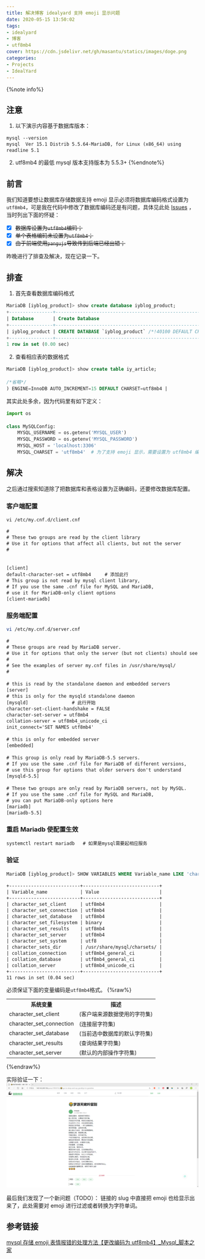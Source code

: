 ```yaml
---
title: 解决博客 idealyard 支持 emoji 显示问题
date: 2020-05-15 13:50:02
tags: 
- idealyard
- 博客
- utf8mb4
cover: https://cdn.jsdelivr.net/gh/masantu/statics/images/doge.png
categories:
- Projects
- IdealYard
---
```

{%note info%}

## 注意
1. 以下演示内容基于数据库版本：
```shell
mysql --version
mysql  Ver 15.1 Distrib 5.5.64-MariaDB, for Linux (x86_64) using readline 5.1
```
2. utf8mb4 的最低 mysql 版本支持版本为 5.5.3+
{%endnote%}

## 前言
我们知道要想让数据库存储数据支持 emoji 显示必须将数据库编码格式设置为`utf8mb4`，可是我在代码中修改了数据库编码还是有问题，具体见此处 [Issues](https://github.com/imoyao/idealyard/issues/6) ，当时列出下面的怀疑：
- [x] ~~数据库设置为`utf8mb4`编码；~~
- [x] ~~单个表格编码未设置为`utf8mb4`；~~
- [x] ~~由于前端使用`pangujs`导致传到后端已经出错；~~

昨晚进行了排查及解决，现在记录一下。

## 排查
1. 首先查看数据库编码格式
```sql
MariaDB [iyblog_product]> show create database iyblog_product;
+----------------+----------------------------------------------------------------------------+
| Database       | Create Database                                                            |
+----------------+----------------------------------------------------------------------------+
| iyblog_product | CREATE DATABASE `iyblog_product` /*!40100 DEFAULT CHARACTER SET utf8mb4 */ |
+----------------+----------------------------------------------------------------------------+
1 row in set (0.00 sec)
```
2. 查看相应表的数据格式
```sql
MariaDB [iyblog_product]> show create table iy_article;

/*省略*/
) ENGINE=InnoDB AUTO_INCREMENT=15 DEFAULT CHARSET=utf8mb4 |

```
其实此处多余，因为代码里有如下定义：
```python
import os

class MySQLConfig:
    MYSQL_USERNAME = os.getenv('MYSQL_USER')
    MYSQL_PASSWORD = os.getenv('MYSQL_PASSWORD')
    MYSQL_HOST = 'localhost:3306'
    MYSQL_CHARSET = 'utf8mb4'  # 为了支持 emoji 显示，需要设置为 utf8mb4 编码
```

## 解决
之后通过搜索知道除了把数据库和表格设置为正确编码，还要修改数据库配置。

### 客户端配置
```shell
vi /etc/my.cnf.d/client.cnf 
```
```plain
#
# These two groups are read by the client library
# Use it for options that affect all clients, but not the server
#


[client]
default-character-set = utf8mb4     # 添加此行
# This group is not read by mysql client library,
# If you use the same .cnf file for MySQL and MariaDB,
# use it for MariaDB-only client options
[client-mariadb]
```

### 服务端配置
```bash
vi /etc/my.cnf.d/server.cnf
```
```plain
#
# These groups are read by MariaDB server.
# Use it for options that only the server (but not clients) should see
#
# See the examples of server my.cnf files in /usr/share/mysql/
#

# this is read by the standalone daemon and embedded servers
[server]
# this is only for the mysqld standalone daemon
[mysqld]                # 此行开始
character-set-client-handshake = FALSE
character-set-server = utf8mb4  
collation-server = utf8mb4_unicode_ci
init_connect='SET NAMES utf8mb4'

# this is only for embedded server
[embedded]

# This group is only read by MariaDB-5.5 servers.
# If you use the same .cnf file for MariaDB of different versions,
# use this group for options that older servers don't understand
[mysqld-5.5]

# These two groups are only read by MariaDB servers, not by MySQL.
# If you use the same .cnf file for MySQL and MariaDB,
# you can put MariaDB-only options here
[mariadb]
[mariadb-5.5]

```

### 重启 Mariadb 使配置生效
```plain
systemctl restart mariadb   # 如果是mysql需要起相应服务
```

### 验证
```sql
MariaDB [iyblog_product]> SHOW VARIABLES WHERE Variable_name LIKE 'character_set_%' OR Variable_name LIKE 'collation%';
```
```plain
+--------------------------+----------------------------+
| Variable_name            | Value                      |
+--------------------------+----------------------------+
| character_set_client     | utf8mb4                    |
| character_set_connection | utf8mb4                    |
| character_set_database   | utf8mb4                    |
| character_set_filesystem | binary                     |
| character_set_results    | utf8mb4                    |
| character_set_server     | utf8mb4                    |
| character_set_system     | utf8                       |
| character_sets_dir       | /usr/share/mysql/charsets/ |
| collation_connection     | utf8mb4_general_ci         |
| collation_database       | utf8mb4_general_ci         |
| collation_server         | utf8mb4_unicode_ci         |
+--------------------------+----------------------------+
11 rows in set (0.04 sec)

```
必须保证下面的变量编码是`utf8mb4`格式。
{%raw%}
<table>
  <tbody>
    <tr>
      <th>系统变量</th>
      <th>描述</th>
    </tr>
    <tr>
      <td>character_set_client</td>
      <td>(客户端来源数据使用的字符集)</td>
    </tr>
    <tr>
      <td>character_set_connection</td>
      <td>(连接层字符集)</td>
    </tr>
    <tr>
      <td>character_set_database</td>
      <td>(当前选中数据库的默认字符集)</td>
    </tr>
    <tr>
      <td>character_set_results</td>
      <td>(查询结果字符集)</td>
    </tr>
    <tr>
      <td>character_set_server</td>
      <td>(默认的内部操作字符集)</td>
    </tr>
  </tbody>
</table>
{%endraw%}

实际验证一下：
![emoji](/images/idealyard-emoji.png)

最后我们发现了一个新问题（TODO）：
链接的 slug 中直接把 emoji 也给显示出来了，此处需要对 emoji 进行过滤或者转换为字符单词。

## 参考链接
[mysql 存储 emoji 表情报错的处理方法【更改编码为 utf8mb4】_Mysql_脚本之家](https://www.jb51.net/article/144079.htm)